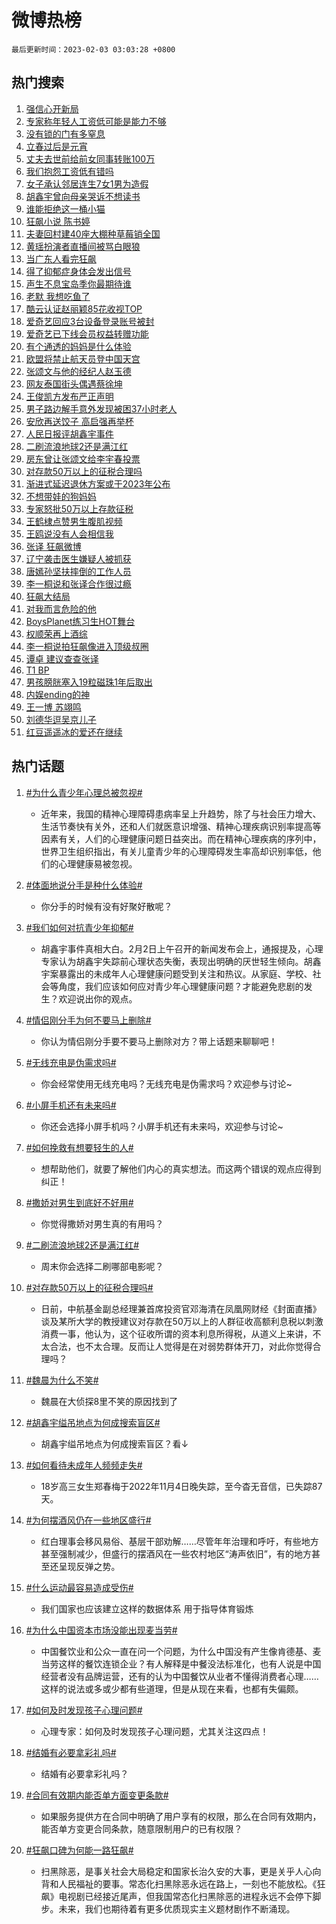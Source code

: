 # 微博热榜

`最后更新时间：2023-02-03 03:03:28 +0800`

## 热门搜索

1. [强信心开新局](https://m.weibo.cn/search?containerid=100103type%3D1%26t%3D10%26q%3D%23%E5%BC%BA%E4%BF%A1%E5%BF%83%E5%BC%80%E6%96%B0%E5%B1%80%23&stream_entry_id=51&isnewpage=1&extparam=seat%3D1%26stream_entry_id%3D51%26c_type%3D51%26pos%3D0%26filter_type%3Drealtimehot%26dgr%3D0%26cate%3D10103%26display_time%3D1675364606%26pre_seqid%3D16753646065170127697319&luicode=10000011&lfid=106003type%253D25%2526t%253D3%2526disable_hot%253D1%2526filter_type%253Drealtimehot)
1. [专家称年轻人工资低可能是能力不够](https://m.weibo.cn/search?containerid=100103type%3D1%26t%3D10%26q%3D%23%E4%B8%93%E5%AE%B6%E7%A7%B0%E5%B9%B4%E8%BD%BB%E4%BA%BA%E5%B7%A5%E8%B5%84%E4%BD%8E%E5%8F%AF%E8%83%BD%E6%98%AF%E8%83%BD%E5%8A%9B%E4%B8%8D%E5%A4%9F%23&stream_entry_id=31&isnewpage=1&extparam=seat%3D1%26filter_type%3Drealtimehot%26q%3D%2523%25E4%25B8%2593%25E5%25AE%25B6%25E7%25A7%25B0%25E5%25B9%25B4%25E8%25BD%25BB%25E4%25BA%25BA%25E5%25B7%25A5%25E8%25B5%2584%25E4%25BD%258E%25E5%258F%25AF%25E8%2583%25BD%25E6%2598%25AF%25E8%2583%25BD%25E5%258A%259B%25E4%25B8%258D%25E5%25A4%259F%2523%26dgr%3D0%26stream_entry_id%3D31%26cate%3D5001%26pos%3D0%26band_rank%3D1%26flag%3D16%26lcate%3D5001%26c_type%3D31%26realpos%3D1%26display_time%3D1675364606%26pre_seqid%3D16753646065170127697319&luicode=10000011&lfid=106003type%253D25%2526t%253D3%2526disable_hot%253D1%2526filter_type%253Drealtimehot)
1. [没有锁的门有多窒息](https://m.weibo.cn/search?containerid=100103type%3D1%26t%3D10%26q%3D%23%E6%B2%A1%E6%9C%89%E9%94%81%E7%9A%84%E9%97%A8%E6%9C%89%E5%A4%9A%E7%AA%92%E6%81%AF%23&stream_entry_id=31&isnewpage=1&extparam=seat%3D1%26filter_type%3Drealtimehot%26q%3D%2523%25E6%25B2%25A1%25E6%259C%2589%25E9%2594%2581%25E7%259A%2584%25E9%2597%25A8%25E6%259C%2589%25E5%25A4%259A%25E7%25AA%2592%25E6%2581%25AF%2523%26dgr%3D0%26stream_entry_id%3D31%26cate%3D5001%26pos%3D1%26band_rank%3D2%26flag%3D0%26lcate%3D5001%26c_type%3D31%26realpos%3D2%26display_time%3D1675364606%26pre_seqid%3D16753646065170127697319&luicode=10000011&lfid=106003type%253D25%2526t%253D3%2526disable_hot%253D1%2526filter_type%253Drealtimehot)
1. [立春过后是元宵](https://m.weibo.cn/search?containerid=100103type%3D1%26t%3D10%26q%3D%23%E7%AB%8B%E6%98%A5%E8%BF%87%E5%90%8E%E6%98%AF%E5%85%83%E5%AE%B5%23&stream_entry_id=31&isnewpage=1&extparam=seat%3D1%26filter_type%3Drealtimehot%26q%3D%2523%25E7%25AB%258B%25E6%2598%25A5%25E8%25BF%2587%25E5%2590%258E%25E6%2598%25AF%25E5%2585%2583%25E5%25AE%25B5%2523%26dgr%3D0%26stream_entry_id%3D31%26cate%3D5001%26pos%3D2%26band_rank%3D3%26flag%3D0%26lcate%3D5001%26c_type%3D31%26realpos%3D3%26display_time%3D1675364606%26pre_seqid%3D16753646065170127697319&luicode=10000011&lfid=106003type%253D25%2526t%253D3%2526disable_hot%253D1%2526filter_type%253Drealtimehot)
1. [丈夫去世前给前女同事转账100万](https://m.weibo.cn/search?containerid=100103type%3D1%26t%3D10%26q%3D%23%E4%B8%88%E5%A4%AB%E5%8E%BB%E4%B8%96%E5%89%8D%E7%BB%99%E5%89%8D%E5%A5%B3%E5%90%8C%E4%BA%8B%E8%BD%AC%E8%B4%A6100%E4%B8%87%23&stream_entry_id=31&isnewpage=1&extparam=seat%3D1%26filter_type%3Drealtimehot%26q%3D%2523%25E4%25B8%2588%25E5%25A4%25AB%25E5%258E%25BB%25E4%25B8%2596%25E5%2589%258D%25E7%25BB%2599%25E5%2589%258D%25E5%25A5%25B3%25E5%2590%258C%25E4%25BA%258B%25E8%25BD%25AC%25E8%25B4%25A6100%25E4%25B8%2587%2523%26dgr%3D0%26stream_entry_id%3D31%26cate%3D5001%26pos%3D3%26band_rank%3D4%26flag%3D0%26lcate%3D5001%26c_type%3D31%26realpos%3D4%26display_time%3D1675364606%26pre_seqid%3D16753646065170127697319&luicode=10000011&lfid=106003type%253D25%2526t%253D3%2526disable_hot%253D1%2526filter_type%253Drealtimehot)
1. [我们抱怨工资低有错吗](https://m.weibo.cn/search?containerid=100103type%3D1%26t%3D10%26q%3D%23%E6%88%91%E4%BB%AC%E6%8A%B1%E6%80%A8%E5%B7%A5%E8%B5%84%E4%BD%8E%E6%9C%89%E9%94%99%E5%90%97%23&stream_entry_id=31&isnewpage=1&extparam=seat%3D1%26filter_type%3Drealtimehot%26q%3D%2523%25E6%2588%2591%25E4%25BB%25AC%25E6%258A%25B1%25E6%2580%25A8%25E5%25B7%25A5%25E8%25B5%2584%25E4%25BD%258E%25E6%259C%2589%25E9%2594%2599%25E5%2590%2597%2523%26dgr%3D0%26stream_entry_id%3D31%26cate%3D5001%26pos%3D4%26band_rank%3D5%26flag%3D16%26lcate%3D5001%26c_type%3D31%26realpos%3D5%26display_time%3D1675364606%26pre_seqid%3D16753646065170127697319&luicode=10000011&lfid=106003type%253D25%2526t%253D3%2526disable_hot%253D1%2526filter_type%253Drealtimehot)
1. [女子承认邻居连生7女1男为造假](https://m.weibo.cn/search?containerid=100103type%3D1%26t%3D10%26q%3D%23%E5%A5%B3%E5%AD%90%E6%89%BF%E8%AE%A4%E9%82%BB%E5%B1%85%E8%BF%9E%E7%94%9F7%E5%A5%B31%E7%94%B7%E4%B8%BA%E9%80%A0%E5%81%87%23&stream_entry_id=31&isnewpage=1&extparam=seat%3D1%26filter_type%3Drealtimehot%26q%3D%2523%25E5%25A5%25B3%25E5%25AD%2590%25E6%2589%25BF%25E8%25AE%25A4%25E9%2582%25BB%25E5%25B1%2585%25E8%25BF%259E%25E7%2594%259F7%25E5%25A5%25B31%25E7%2594%25B7%25E4%25B8%25BA%25E9%2580%25A0%25E5%2581%2587%2523%26dgr%3D0%26stream_entry_id%3D31%26cate%3D5001%26pos%3D5%26band_rank%3D6%26flag%3D0%26lcate%3D5001%26c_type%3D31%26realpos%3D6%26display_time%3D1675364606%26pre_seqid%3D16753646065170127697319&luicode=10000011&lfid=106003type%253D25%2526t%253D3%2526disable_hot%253D1%2526filter_type%253Drealtimehot)
1. [胡鑫宇曾向母亲哭诉不想读书](https://m.weibo.cn/search?containerid=100103type%3D1%26t%3D10%26q%3D%23%E8%83%A1%E9%91%AB%E5%AE%87%E6%9B%BE%E5%90%91%E6%AF%8D%E4%BA%B2%E5%93%AD%E8%AF%89%E4%B8%8D%E6%83%B3%E8%AF%BB%E4%B9%A6%23&stream_entry_id=31&isnewpage=1&extparam=seat%3D1%26filter_type%3Drealtimehot%26q%3D%2523%25E8%2583%25A1%25E9%2591%25AB%25E5%25AE%2587%25E6%259B%25BE%25E5%2590%2591%25E6%25AF%258D%25E4%25BA%25B2%25E5%2593%25AD%25E8%25AF%2589%25E4%25B8%258D%25E6%2583%25B3%25E8%25AF%25BB%25E4%25B9%25A6%2523%26dgr%3D0%26stream_entry_id%3D31%26cate%3D5001%26pos%3D6%26band_rank%3D7%26flag%3D16%26lcate%3D5001%26c_type%3D31%26realpos%3D7%26display_time%3D1675364606%26pre_seqid%3D16753646065170127697319&luicode=10000011&lfid=106003type%253D25%2526t%253D3%2526disable_hot%253D1%2526filter_type%253Drealtimehot)
1. [谁能拒绝这一桶小猫](https://m.weibo.cn/search?containerid=100103type%3D1%26t%3D10%26q%3D%23%E8%B0%81%E8%83%BD%E6%8B%92%E7%BB%9D%E8%BF%99%E4%B8%80%E6%A1%B6%E5%B0%8F%E7%8C%AB%23&stream_entry_id=31&isnewpage=1&extparam=seat%3D1%26filter_type%3Drealtimehot%26q%3D%2523%25E8%25B0%2581%25E8%2583%25BD%25E6%258B%2592%25E7%25BB%259D%25E8%25BF%2599%25E4%25B8%2580%25E6%25A1%25B6%25E5%25B0%258F%25E7%258C%25AB%2523%26dgr%3D0%26stream_entry_id%3D31%26cate%3D5001%26pos%3D7%26band_rank%3D8%26flag%3D0%26lcate%3D5001%26c_type%3D31%26realpos%3D8%26display_time%3D1675364606%26pre_seqid%3D16753646065170127697319&luicode=10000011&lfid=106003type%253D25%2526t%253D3%2526disable_hot%253D1%2526filter_type%253Drealtimehot)
1. [狂飙小说 陈书婷](https://m.weibo.cn/search?containerid=100103type%3D1%26t%3D10%26q%3D%E7%8B%82%E9%A3%99%E5%B0%8F%E8%AF%B4+%E9%99%88%E4%B9%A6%E5%A9%B7&stream_entry_id=31&isnewpage=1&extparam=seat%3D1%26filter_type%3Drealtimehot%26q%3D%25E7%258B%2582%25E9%25A3%2599%25E5%25B0%258F%25E8%25AF%25B4%2520%25E9%2599%2588%25E4%25B9%25A6%25E5%25A9%25B7%26dgr%3D0%26stream_entry_id%3D31%26cate%3D5001%26pos%3D8%26band_rank%3D9%26flag%3D0%26lcate%3D5001%26c_type%3D31%26realpos%3D9%26display_time%3D1675364606%26pre_seqid%3D16753646065170127697319&luicode=10000011&lfid=106003type%253D25%2526t%253D3%2526disable_hot%253D1%2526filter_type%253Drealtimehot)
1. [夫妻回村建40座大棚种草莓销全国](https://m.weibo.cn/search?containerid=100103type%3D1%26t%3D10%26q%3D%23%E5%A4%AB%E5%A6%BB%E5%9B%9E%E6%9D%91%E5%BB%BA40%E5%BA%A7%E5%A4%A7%E6%A3%9A%E7%A7%8D%E8%8D%89%E8%8E%93%E9%94%80%E5%85%A8%E5%9B%BD%23&stream_entry_id=31&isnewpage=1&extparam=seat%3D1%26filter_type%3Drealtimehot%26q%3D%2523%25E5%25A4%25AB%25E5%25A6%25BB%25E5%259B%259E%25E6%259D%2591%25E5%25BB%25BA40%25E5%25BA%25A7%25E5%25A4%25A7%25E6%25A3%259A%25E7%25A7%258D%25E8%258D%2589%25E8%258E%2593%25E9%2594%2580%25E5%2585%25A8%25E5%259B%25BD%2523%26dgr%3D0%26stream_entry_id%3D31%26cate%3D5001%26pos%3D9%26band_rank%3D10%26flag%3D1%26lcate%3D5001%26c_type%3D31%26realpos%3D10%26display_time%3D1675364606%26pre_seqid%3D16753646065170127697319&luicode=10000011&lfid=106003type%253D25%2526t%253D3%2526disable_hot%253D1%2526filter_type%253Drealtimehot)
1. [黄瑶扮演者直播间被骂白眼狼](https://m.weibo.cn/search?containerid=100103type%3D1%26t%3D10%26q%3D%23%E9%BB%84%E7%91%B6%E6%89%AE%E6%BC%94%E8%80%85%E7%9B%B4%E6%92%AD%E9%97%B4%E8%A2%AB%E9%AA%82%E7%99%BD%E7%9C%BC%E7%8B%BC%23&stream_entry_id=31&isnewpage=1&extparam=seat%3D1%26filter_type%3Drealtimehot%26q%3D%2523%25E9%25BB%2584%25E7%2591%25B6%25E6%2589%25AE%25E6%25BC%2594%25E8%2580%2585%25E7%259B%25B4%25E6%2592%25AD%25E9%2597%25B4%25E8%25A2%25AB%25E9%25AA%2582%25E7%2599%25BD%25E7%259C%25BC%25E7%258B%25BC%2523%26dgr%3D0%26stream_entry_id%3D31%26cate%3D5001%26pos%3D10%26band_rank%3D11%26flag%3D2%26lcate%3D5001%26c_type%3D31%26realpos%3D11%26display_time%3D1675364606%26pre_seqid%3D16753646065170127697319&luicode=10000011&lfid=106003type%253D25%2526t%253D3%2526disable_hot%253D1%2526filter_type%253Drealtimehot)
1. [当广东人看完狂飙](https://m.weibo.cn/search?containerid=100103type%3D1%26t%3D10%26q%3D%23%E5%BD%93%E5%B9%BF%E4%B8%9C%E4%BA%BA%E7%9C%8B%E5%AE%8C%E7%8B%82%E9%A3%99%23&stream_entry_id=31&isnewpage=1&extparam=seat%3D1%26filter_type%3Drealtimehot%26q%3D%2523%25E5%25BD%2593%25E5%25B9%25BF%25E4%25B8%259C%25E4%25BA%25BA%25E7%259C%258B%25E5%25AE%258C%25E7%258B%2582%25E9%25A3%2599%2523%26dgr%3D0%26stream_entry_id%3D31%26cate%3D5001%26pos%3D11%26band_rank%3D12%26flag%3D0%26lcate%3D5001%26c_type%3D31%26realpos%3D12%26display_time%3D1675364606%26pre_seqid%3D16753646065170127697319&luicode=10000011&lfid=106003type%253D25%2526t%253D3%2526disable_hot%253D1%2526filter_type%253Drealtimehot)
1. [得了抑郁症身体会发出信号](https://m.weibo.cn/search?containerid=100103type%3D1%26t%3D10%26q%3D%23%E5%BE%97%E4%BA%86%E6%8A%91%E9%83%81%E7%97%87%E8%BA%AB%E4%BD%93%E4%BC%9A%E5%8F%91%E5%87%BA%E4%BF%A1%E5%8F%B7%23&stream_entry_id=31&isnewpage=1&extparam=seat%3D1%26filter_type%3Drealtimehot%26q%3D%2523%25E5%25BE%2597%25E4%25BA%2586%25E6%258A%2591%25E9%2583%2581%25E7%2597%2587%25E8%25BA%25AB%25E4%25BD%2593%25E4%25BC%259A%25E5%258F%2591%25E5%2587%25BA%25E4%25BF%25A1%25E5%258F%25B7%2523%26dgr%3D0%26stream_entry_id%3D31%26cate%3D5001%26pos%3D12%26band_rank%3D13%26flag%3D0%26lcate%3D5001%26c_type%3D31%26realpos%3D13%26display_time%3D1675364606%26pre_seqid%3D16753646065170127697319&luicode=10000011&lfid=106003type%253D25%2526t%253D3%2526disable_hot%253D1%2526filter_type%253Drealtimehot)
1. [声生不息宝岛季你最期待谁](https://m.weibo.cn/search?containerid=100103type%3D1%26t%3D10%26q%3D%23%E5%A3%B0%E7%94%9F%E4%B8%8D%E6%81%AF%E5%AE%9D%E5%B2%9B%E5%AD%A3%E4%BD%A0%E6%9C%80%E6%9C%9F%E5%BE%85%E8%B0%81%23&stream_entry_id=31&isnewpage=1&extparam=seat%3D1%26filter_type%3Drealtimehot%26q%3D%2523%25E5%25A3%25B0%25E7%2594%259F%25E4%25B8%258D%25E6%2581%25AF%25E5%25AE%259D%25E5%25B2%259B%25E5%25AD%25A3%25E4%25BD%25A0%25E6%259C%2580%25E6%259C%259F%25E5%25BE%2585%25E8%25B0%2581%2523%26dgr%3D0%26stream_entry_id%3D31%26cate%3D5001%26pos%3D13%26band_rank%3D14%26flag%3D0%26lcate%3D5001%26c_type%3D31%26realpos%3D14%26display_time%3D1675364606%26pre_seqid%3D16753646065170127697319&luicode=10000011&lfid=106003type%253D25%2526t%253D3%2526disable_hot%253D1%2526filter_type%253Drealtimehot)
1. [老默 我想吃鱼了](https://m.weibo.cn/search?containerid=100103type%3D1%26t%3D10%26q%3D%E8%80%81%E9%BB%98+%E6%88%91%E6%83%B3%E5%90%83%E9%B1%BC%E4%BA%86&stream_entry_id=31&isnewpage=1&extparam=seat%3D1%26filter_type%3Drealtimehot%26q%3D%25E8%2580%2581%25E9%25BB%2598%2520%25E6%2588%2591%25E6%2583%25B3%25E5%2590%2583%25E9%25B1%25BC%25E4%25BA%2586%26dgr%3D0%26stream_entry_id%3D31%26cate%3D5001%26pos%3D14%26band_rank%3D15%26flag%3D0%26lcate%3D5001%26c_type%3D31%26realpos%3D15%26display_time%3D1675364606%26pre_seqid%3D16753646065170127697319&luicode=10000011&lfid=106003type%253D25%2526t%253D3%2526disable_hot%253D1%2526filter_type%253Drealtimehot)
1. [酷云认证赵丽颖85花收视TOP](https://m.weibo.cn/search?containerid=100103type%3D1%26t%3D10%26q%3D%23%E9%85%B7%E4%BA%91%E8%AE%A4%E8%AF%81%E8%B5%B5%E4%B8%BD%E9%A2%9685%E8%8A%B1%E6%94%B6%E8%A7%86TOP%23&stream_entry_id=31&isnewpage=1&extparam=seat%3D1%26filter_type%3Drealtimehot%26q%3D%2523%25E9%2585%25B7%25E4%25BA%2591%25E8%25AE%25A4%25E8%25AF%2581%25E8%25B5%25B5%25E4%25B8%25BD%25E9%25A2%259685%25E8%258A%25B1%25E6%2594%25B6%25E8%25A7%2586TOP%2523%26dgr%3D0%26stream_entry_id%3D31%26cate%3D5001%26pos%3D15%26band_rank%3D16%26flag%3D0%26lcate%3D5001%26c_type%3D31%26realpos%3D16%26display_time%3D1675364606%26pre_seqid%3D16753646065170127697319&luicode=10000011&lfid=106003type%253D25%2526t%253D3%2526disable_hot%253D1%2526filter_type%253Drealtimehot)
1. [爱奇艺回应3台设备登录账号被封](https://m.weibo.cn/search?containerid=100103type%3D1%26t%3D10%26q%3D%23%E7%88%B1%E5%A5%87%E8%89%BA%E5%9B%9E%E5%BA%943%E5%8F%B0%E8%AE%BE%E5%A4%87%E7%99%BB%E5%BD%95%E8%B4%A6%E5%8F%B7%E8%A2%AB%E5%B0%81%23&stream_entry_id=31&isnewpage=1&extparam=seat%3D1%26filter_type%3Drealtimehot%26q%3D%2523%25E7%2588%25B1%25E5%25A5%2587%25E8%2589%25BA%25E5%259B%259E%25E5%25BA%25943%25E5%258F%25B0%25E8%25AE%25BE%25E5%25A4%2587%25E7%2599%25BB%25E5%25BD%2595%25E8%25B4%25A6%25E5%258F%25B7%25E8%25A2%25AB%25E5%25B0%2581%2523%26dgr%3D0%26stream_entry_id%3D31%26cate%3D5001%26pos%3D16%26band_rank%3D17%26flag%3D0%26lcate%3D5001%26c_type%3D31%26realpos%3D17%26display_time%3D1675364606%26pre_seqid%3D16753646065170127697319&luicode=10000011&lfid=106003type%253D25%2526t%253D3%2526disable_hot%253D1%2526filter_type%253Drealtimehot)
1. [爱奇艺已下线会员权益转赠功能](https://m.weibo.cn/search?containerid=100103type%3D1%26t%3D10%26q%3D%23%E7%88%B1%E5%A5%87%E8%89%BA%E5%B7%B2%E4%B8%8B%E7%BA%BF%E4%BC%9A%E5%91%98%E6%9D%83%E7%9B%8A%E8%BD%AC%E8%B5%A0%E5%8A%9F%E8%83%BD%23&stream_entry_id=31&isnewpage=1&extparam=seat%3D1%26filter_type%3Drealtimehot%26q%3D%2523%25E7%2588%25B1%25E5%25A5%2587%25E8%2589%25BA%25E5%25B7%25B2%25E4%25B8%258B%25E7%25BA%25BF%25E4%25BC%259A%25E5%2591%2598%25E6%259D%2583%25E7%259B%258A%25E8%25BD%25AC%25E8%25B5%25A0%25E5%258A%259F%25E8%2583%25BD%2523%26dgr%3D0%26stream_entry_id%3D31%26cate%3D5001%26pos%3D17%26band_rank%3D18%26flag%3D0%26lcate%3D5001%26c_type%3D31%26realpos%3D18%26display_time%3D1675364606%26pre_seqid%3D16753646065170127697319&luicode=10000011&lfid=106003type%253D25%2526t%253D3%2526disable_hot%253D1%2526filter_type%253Drealtimehot)
1. [有个通透的妈妈是什么体验](https://m.weibo.cn/search?containerid=100103type%3D1%26t%3D10%26q%3D%23%E6%9C%89%E4%B8%AA%E9%80%9A%E9%80%8F%E7%9A%84%E5%A6%88%E5%A6%88%E6%98%AF%E4%BB%80%E4%B9%88%E4%BD%93%E9%AA%8C%23&stream_entry_id=31&isnewpage=1&extparam=seat%3D1%26filter_type%3Drealtimehot%26q%3D%2523%25E6%259C%2589%25E4%25B8%25AA%25E9%2580%259A%25E9%2580%258F%25E7%259A%2584%25E5%25A6%2588%25E5%25A6%2588%25E6%2598%25AF%25E4%25BB%2580%25E4%25B9%2588%25E4%25BD%2593%25E9%25AA%258C%2523%26dgr%3D0%26stream_entry_id%3D31%26cate%3D5001%26pos%3D18%26band_rank%3D19%26flag%3D0%26lcate%3D5001%26c_type%3D31%26realpos%3D19%26display_time%3D1675364606%26pre_seqid%3D16753646065170127697319&luicode=10000011&lfid=106003type%253D25%2526t%253D3%2526disable_hot%253D1%2526filter_type%253Drealtimehot)
1. [欧盟将禁止航天员登中国天宫](https://m.weibo.cn/search?containerid=100103type%3D1%26t%3D10%26q%3D%23%E6%AC%A7%E7%9B%9F%E5%B0%86%E7%A6%81%E6%AD%A2%E8%88%AA%E5%A4%A9%E5%91%98%E7%99%BB%E4%B8%AD%E5%9B%BD%E5%A4%A9%E5%AE%AB%23&stream_entry_id=31&isnewpage=1&extparam=seat%3D1%26filter_type%3Drealtimehot%26q%3D%2523%25E6%25AC%25A7%25E7%259B%259F%25E5%25B0%2586%25E7%25A6%2581%25E6%25AD%25A2%25E8%2588%25AA%25E5%25A4%25A9%25E5%2591%2598%25E7%2599%25BB%25E4%25B8%25AD%25E5%259B%25BD%25E5%25A4%25A9%25E5%25AE%25AB%2523%26dgr%3D0%26stream_entry_id%3D31%26cate%3D5001%26pos%3D19%26band_rank%3D20%26flag%3D0%26lcate%3D5001%26c_type%3D31%26realpos%3D20%26display_time%3D1675364606%26pre_seqid%3D16753646065170127697319&luicode=10000011&lfid=106003type%253D25%2526t%253D3%2526disable_hot%253D1%2526filter_type%253Drealtimehot)
1. [张颂文与他的经纪人赵玉德](https://m.weibo.cn/search?containerid=100103type%3D1%26t%3D10%26q%3D%23%E5%BC%A0%E9%A2%82%E6%96%87%E4%B8%8E%E4%BB%96%E7%9A%84%E7%BB%8F%E7%BA%AA%E4%BA%BA%E8%B5%B5%E7%8E%89%E5%BE%B7%23&stream_entry_id=31&isnewpage=1&extparam=seat%3D1%26filter_type%3Drealtimehot%26q%3D%2523%25E5%25BC%25A0%25E9%25A2%2582%25E6%2596%2587%25E4%25B8%258E%25E4%25BB%2596%25E7%259A%2584%25E7%25BB%258F%25E7%25BA%25AA%25E4%25BA%25BA%25E8%25B5%25B5%25E7%258E%2589%25E5%25BE%25B7%2523%26dgr%3D0%26stream_entry_id%3D31%26cate%3D5001%26pos%3D20%26band_rank%3D21%26flag%3D0%26lcate%3D5001%26c_type%3D31%26realpos%3D21%26display_time%3D1675364606%26pre_seqid%3D16753646065170127697319&luicode=10000011&lfid=106003type%253D25%2526t%253D3%2526disable_hot%253D1%2526filter_type%253Drealtimehot)
1. [网友泰国街头偶遇蔡徐坤](https://m.weibo.cn/search?containerid=100103type%3D1%26t%3D10%26q%3D%23%E7%BD%91%E5%8F%8B%E6%B3%B0%E5%9B%BD%E8%A1%97%E5%A4%B4%E5%81%B6%E9%81%87%E8%94%A1%E5%BE%90%E5%9D%A4%23&stream_entry_id=31&isnewpage=1&extparam=seat%3D1%26filter_type%3Drealtimehot%26q%3D%2523%25E7%25BD%2591%25E5%258F%258B%25E6%25B3%25B0%25E5%259B%25BD%25E8%25A1%2597%25E5%25A4%25B4%25E5%2581%25B6%25E9%2581%2587%25E8%2594%25A1%25E5%25BE%2590%25E5%259D%25A4%2523%26dgr%3D0%26stream_entry_id%3D31%26cate%3D5001%26pos%3D21%26band_rank%3D22%26flag%3D0%26lcate%3D5001%26c_type%3D31%26realpos%3D22%26display_time%3D1675364606%26pre_seqid%3D16753646065170127697319&luicode=10000011&lfid=106003type%253D25%2526t%253D3%2526disable_hot%253D1%2526filter_type%253Drealtimehot)
1. [王俊凯方发布严正声明](https://m.weibo.cn/search?containerid=100103type%3D1%26t%3D10%26q%3D%23%E7%8E%8B%E4%BF%8A%E5%87%AF%E6%96%B9%E5%8F%91%E5%B8%83%E4%B8%A5%E6%AD%A3%E5%A3%B0%E6%98%8E%23&stream_entry_id=31&isnewpage=1&extparam=seat%3D1%26filter_type%3Drealtimehot%26q%3D%2523%25E7%258E%258B%25E4%25BF%258A%25E5%2587%25AF%25E6%2596%25B9%25E5%258F%2591%25E5%25B8%2583%25E4%25B8%25A5%25E6%25AD%25A3%25E5%25A3%25B0%25E6%2598%258E%2523%26dgr%3D0%26stream_entry_id%3D31%26cate%3D5001%26pos%3D22%26band_rank%3D23%26flag%3D0%26lcate%3D5001%26c_type%3D31%26realpos%3D23%26display_time%3D1675364606%26pre_seqid%3D16753646065170127697319&luicode=10000011&lfid=106003type%253D25%2526t%253D3%2526disable_hot%253D1%2526filter_type%253Drealtimehot)
1. [男子路边解手意外发现被困37小时老人](https://m.weibo.cn/search?containerid=100103type%3D1%26t%3D10%26q%3D%23%E7%94%B7%E5%AD%90%E8%B7%AF%E8%BE%B9%E8%A7%A3%E6%89%8B%E6%84%8F%E5%A4%96%E5%8F%91%E7%8E%B0%E8%A2%AB%E5%9B%B037%E5%B0%8F%E6%97%B6%E8%80%81%E4%BA%BA%23&stream_entry_id=31&isnewpage=1&extparam=seat%3D1%26filter_type%3Drealtimehot%26q%3D%2523%25E7%2594%25B7%25E5%25AD%2590%25E8%25B7%25AF%25E8%25BE%25B9%25E8%25A7%25A3%25E6%2589%258B%25E6%2584%258F%25E5%25A4%2596%25E5%258F%2591%25E7%258E%25B0%25E8%25A2%25AB%25E5%259B%25B037%25E5%25B0%258F%25E6%2597%25B6%25E8%2580%2581%25E4%25BA%25BA%2523%26dgr%3D0%26stream_entry_id%3D31%26cate%3D5001%26pos%3D23%26band_rank%3D24%26flag%3D1%26lcate%3D5001%26c_type%3D31%26realpos%3D24%26display_time%3D1675364606%26pre_seqid%3D16753646065170127697319&luicode=10000011&lfid=106003type%253D25%2526t%253D3%2526disable_hot%253D1%2526filter_type%253Drealtimehot)
1. [安欣再送饺子 高启强再举杯](https://m.weibo.cn/search?containerid=100103type%3D1%26t%3D10%26q%3D%23%E5%AE%89%E6%AC%A3%E5%86%8D%E9%80%81%E9%A5%BA%E5%AD%90+%E9%AB%98%E5%90%AF%E5%BC%BA%E5%86%8D%E4%B8%BE%E6%9D%AF%23&stream_entry_id=31&isnewpage=1&extparam=seat%3D1%26filter_type%3Drealtimehot%26q%3D%2523%25E5%25AE%2589%25E6%25AC%25A3%25E5%2586%258D%25E9%2580%2581%25E9%25A5%25BA%25E5%25AD%2590%2520%25E9%25AB%2598%25E5%2590%25AF%25E5%25BC%25BA%25E5%2586%258D%25E4%25B8%25BE%25E6%259D%25AF%2523%26dgr%3D0%26stream_entry_id%3D31%26cate%3D5001%26pos%3D24%26band_rank%3D25%26flag%3D0%26lcate%3D5001%26c_type%3D31%26realpos%3D25%26display_time%3D1675364606%26pre_seqid%3D16753646065170127697319&luicode=10000011&lfid=106003type%253D25%2526t%253D3%2526disable_hot%253D1%2526filter_type%253Drealtimehot)
1. [人民日报评胡鑫宇事件](https://m.weibo.cn/search?containerid=100103type%3D1%26t%3D10%26q%3D%23%E4%BA%BA%E6%B0%91%E6%97%A5%E6%8A%A5%E8%AF%84%E8%83%A1%E9%91%AB%E5%AE%87%E4%BA%8B%E4%BB%B6%23&stream_entry_id=31&isnewpage=1&extparam=seat%3D1%26filter_type%3Drealtimehot%26q%3D%2523%25E4%25BA%25BA%25E6%25B0%2591%25E6%2597%25A5%25E6%258A%25A5%25E8%25AF%2584%25E8%2583%25A1%25E9%2591%25AB%25E5%25AE%2587%25E4%25BA%258B%25E4%25BB%25B6%2523%26dgr%3D0%26stream_entry_id%3D31%26cate%3D5001%26pos%3D25%26band_rank%3D26%26flag%3D0%26lcate%3D5001%26c_type%3D31%26realpos%3D26%26display_time%3D1675364606%26pre_seqid%3D16753646065170127697319&luicode=10000011&lfid=106003type%253D25%2526t%253D3%2526disable_hot%253D1%2526filter_type%253Drealtimehot)
1. [二刷流浪地球2还是满江红](https://m.weibo.cn/search?containerid=100103type%3D1%26t%3D10%26q%3D%23%E4%BA%8C%E5%88%B7%E6%B5%81%E6%B5%AA%E5%9C%B0%E7%90%832%E8%BF%98%E6%98%AF%E6%BB%A1%E6%B1%9F%E7%BA%A2%23&stream_entry_id=31&isnewpage=1&extparam=seat%3D1%26filter_type%3Drealtimehot%26q%3D%2523%25E4%25BA%258C%25E5%2588%25B7%25E6%25B5%2581%25E6%25B5%25AA%25E5%259C%25B0%25E7%2590%25832%25E8%25BF%2598%25E6%2598%25AF%25E6%25BB%25A1%25E6%25B1%259F%25E7%25BA%25A2%2523%26dgr%3D0%26stream_entry_id%3D31%26cate%3D5001%26pos%3D26%26band_rank%3D27%26flag%3D0%26lcate%3D5001%26c_type%3D31%26realpos%3D27%26display_time%3D1675364606%26pre_seqid%3D16753646065170127697319&luicode=10000011&lfid=106003type%253D25%2526t%253D3%2526disable_hot%253D1%2526filter_type%253Drealtimehot)
1. [房东曾让张颂文给李宇春投票](https://m.weibo.cn/search?containerid=100103type%3D1%26t%3D10%26q%3D%23%E6%88%BF%E4%B8%9C%E6%9B%BE%E8%AE%A9%E5%BC%A0%E9%A2%82%E6%96%87%E7%BB%99%E6%9D%8E%E5%AE%87%E6%98%A5%E6%8A%95%E7%A5%A8%23&stream_entry_id=31&isnewpage=1&extparam=seat%3D1%26filter_type%3Drealtimehot%26q%3D%2523%25E6%2588%25BF%25E4%25B8%259C%25E6%259B%25BE%25E8%25AE%25A9%25E5%25BC%25A0%25E9%25A2%2582%25E6%2596%2587%25E7%25BB%2599%25E6%259D%258E%25E5%25AE%2587%25E6%2598%25A5%25E6%258A%2595%25E7%25A5%25A8%2523%26dgr%3D0%26stream_entry_id%3D31%26cate%3D5001%26pos%3D27%26band_rank%3D28%26flag%3D0%26lcate%3D5001%26c_type%3D31%26realpos%3D28%26display_time%3D1675364606%26pre_seqid%3D16753646065170127697319&luicode=10000011&lfid=106003type%253D25%2526t%253D3%2526disable_hot%253D1%2526filter_type%253Drealtimehot)
1. [对存款50万以上的征税合理吗](https://m.weibo.cn/search?containerid=100103type%3D1%26t%3D10%26q%3D%23%E5%AF%B9%E5%AD%98%E6%AC%BE50%E4%B8%87%E4%BB%A5%E4%B8%8A%E7%9A%84%E5%BE%81%E7%A8%8E%E5%90%88%E7%90%86%E5%90%97%23&stream_entry_id=31&isnewpage=1&extparam=seat%3D1%26filter_type%3Drealtimehot%26q%3D%2523%25E5%25AF%25B9%25E5%25AD%2598%25E6%25AC%25BE50%25E4%25B8%2587%25E4%25BB%25A5%25E4%25B8%258A%25E7%259A%2584%25E5%25BE%2581%25E7%25A8%258E%25E5%2590%2588%25E7%2590%2586%25E5%2590%2597%2523%26dgr%3D0%26stream_entry_id%3D31%26cate%3D5001%26pos%3D28%26band_rank%3D29%26flag%3D0%26lcate%3D5001%26c_type%3D31%26realpos%3D29%26display_time%3D1675364606%26pre_seqid%3D16753646065170127697319&luicode=10000011&lfid=106003type%253D25%2526t%253D3%2526disable_hot%253D1%2526filter_type%253Drealtimehot)
1. [渐进式延迟退休方案或于2023年公布](https://m.weibo.cn/search?containerid=100103type%3D1%26t%3D10%26q%3D%23%E6%B8%90%E8%BF%9B%E5%BC%8F%E5%BB%B6%E8%BF%9F%E9%80%80%E4%BC%91%E6%96%B9%E6%A1%88%E6%88%96%E4%BA%8E2023%E5%B9%B4%E5%85%AC%E5%B8%83%23&stream_entry_id=31&isnewpage=1&extparam=seat%3D1%26filter_type%3Drealtimehot%26q%3D%2523%25E6%25B8%2590%25E8%25BF%259B%25E5%25BC%258F%25E5%25BB%25B6%25E8%25BF%259F%25E9%2580%2580%25E4%25BC%2591%25E6%2596%25B9%25E6%25A1%2588%25E6%2588%2596%25E4%25BA%258E2023%25E5%25B9%25B4%25E5%2585%25AC%25E5%25B8%2583%2523%26dgr%3D0%26stream_entry_id%3D31%26cate%3D5001%26pos%3D29%26band_rank%3D30%26flag%3D0%26lcate%3D5001%26c_type%3D31%26realpos%3D30%26display_time%3D1675364606%26pre_seqid%3D16753646065170127697319&luicode=10000011&lfid=106003type%253D25%2526t%253D3%2526disable_hot%253D1%2526filter_type%253Drealtimehot)
1. [不想带娃的狗妈妈](https://m.weibo.cn/search?containerid=100103type%3D1%26t%3D10%26q%3D%23%E4%B8%8D%E6%83%B3%E5%B8%A6%E5%A8%83%E7%9A%84%E7%8B%97%E5%A6%88%E5%A6%88%23&stream_entry_id=31&isnewpage=1&extparam=seat%3D1%26filter_type%3Drealtimehot%26q%3D%2523%25E4%25B8%258D%25E6%2583%25B3%25E5%25B8%25A6%25E5%25A8%2583%25E7%259A%2584%25E7%258B%2597%25E5%25A6%2588%25E5%25A6%2588%2523%26dgr%3D0%26stream_entry_id%3D31%26cate%3D5001%26pos%3D30%26band_rank%3D31%26flag%3D1%26lcate%3D5001%26c_type%3D31%26realpos%3D31%26display_time%3D1675364606%26pre_seqid%3D16753646065170127697319&luicode=10000011&lfid=106003type%253D25%2526t%253D3%2526disable_hot%253D1%2526filter_type%253Drealtimehot)
1. [专家怒批50万以上存款征税](https://m.weibo.cn/search?containerid=100103type%3D1%26t%3D10%26q%3D%23%E4%B8%93%E5%AE%B6%E6%80%92%E6%89%B950%E4%B8%87%E4%BB%A5%E4%B8%8A%E5%AD%98%E6%AC%BE%E5%BE%81%E7%A8%8E%23&stream_entry_id=31&isnewpage=1&extparam=seat%3D1%26filter_type%3Drealtimehot%26q%3D%2523%25E4%25B8%2593%25E5%25AE%25B6%25E6%2580%2592%25E6%2589%25B950%25E4%25B8%2587%25E4%25BB%25A5%25E4%25B8%258A%25E5%25AD%2598%25E6%25AC%25BE%25E5%25BE%2581%25E7%25A8%258E%2523%26dgr%3D0%26stream_entry_id%3D31%26cate%3D5001%26pos%3D31%26band_rank%3D32%26flag%3D0%26lcate%3D5001%26c_type%3D31%26realpos%3D32%26display_time%3D1675364606%26pre_seqid%3D16753646065170127697319&luicode=10000011&lfid=106003type%253D25%2526t%253D3%2526disable_hot%253D1%2526filter_type%253Drealtimehot)
1. [王鹤棣点赞男生腹肌视频](https://m.weibo.cn/search?containerid=100103type%3D1%26t%3D10%26q%3D%23%E7%8E%8B%E9%B9%A4%E6%A3%A3%E7%82%B9%E8%B5%9E%E7%94%B7%E7%94%9F%E8%85%B9%E8%82%8C%E8%A7%86%E9%A2%91%23&stream_entry_id=31&isnewpage=1&extparam=seat%3D1%26filter_type%3Drealtimehot%26q%3D%2523%25E7%258E%258B%25E9%25B9%25A4%25E6%25A3%25A3%25E7%2582%25B9%25E8%25B5%259E%25E7%2594%25B7%25E7%2594%259F%25E8%2585%25B9%25E8%2582%258C%25E8%25A7%2586%25E9%25A2%2591%2523%26dgr%3D0%26stream_entry_id%3D31%26cate%3D5001%26pos%3D32%26band_rank%3D33%26flag%3D0%26lcate%3D5001%26c_type%3D31%26realpos%3D33%26display_time%3D1675364606%26pre_seqid%3D16753646065170127697319&luicode=10000011&lfid=106003type%253D25%2526t%253D3%2526disable_hot%253D1%2526filter_type%253Drealtimehot)
1. [王鸥说没有人会相信我](https://m.weibo.cn/search?containerid=100103type%3D1%26t%3D10%26q%3D%23%E7%8E%8B%E9%B8%A5%E8%AF%B4%E6%B2%A1%E6%9C%89%E4%BA%BA%E4%BC%9A%E7%9B%B8%E4%BF%A1%E6%88%91%23&stream_entry_id=31&isnewpage=1&extparam=seat%3D1%26filter_type%3Drealtimehot%26q%3D%2523%25E7%258E%258B%25E9%25B8%25A5%25E8%25AF%25B4%25E6%25B2%25A1%25E6%259C%2589%25E4%25BA%25BA%25E4%25BC%259A%25E7%259B%25B8%25E4%25BF%25A1%25E6%2588%2591%2523%26dgr%3D0%26stream_entry_id%3D31%26cate%3D5001%26pos%3D33%26band_rank%3D34%26flag%3D0%26lcate%3D5001%26c_type%3D31%26realpos%3D34%26display_time%3D1675364606%26pre_seqid%3D16753646065170127697319&luicode=10000011&lfid=106003type%253D25%2526t%253D3%2526disable_hot%253D1%2526filter_type%253Drealtimehot)
1. [张译 狂飙微博](https://m.weibo.cn/search?containerid=100103type%3D1%26t%3D10%26q%3D%E5%BC%A0%E8%AF%91+%E7%8B%82%E9%A3%99%E5%BE%AE%E5%8D%9A&stream_entry_id=31&isnewpage=1&extparam=seat%3D1%26filter_type%3Drealtimehot%26q%3D%25E5%25BC%25A0%25E8%25AF%2591%2520%25E7%258B%2582%25E9%25A3%2599%25E5%25BE%25AE%25E5%258D%259A%26dgr%3D0%26stream_entry_id%3D31%26cate%3D5001%26pos%3D34%26band_rank%3D35%26flag%3D0%26lcate%3D5001%26c_type%3D31%26realpos%3D35%26display_time%3D1675364606%26pre_seqid%3D16753646065170127697319&luicode=10000011&lfid=106003type%253D25%2526t%253D3%2526disable_hot%253D1%2526filter_type%253Drealtimehot)
1. [辽宁袭击医生嫌疑人被抓获](https://m.weibo.cn/search?containerid=100103type%3D1%26t%3D10%26q%3D%23%E8%BE%BD%E5%AE%81%E8%A2%AD%E5%87%BB%E5%8C%BB%E7%94%9F%E5%AB%8C%E7%96%91%E4%BA%BA%E8%A2%AB%E6%8A%93%E8%8E%B7%23&stream_entry_id=31&isnewpage=1&extparam=seat%3D1%26filter_type%3Drealtimehot%26q%3D%2523%25E8%25BE%25BD%25E5%25AE%2581%25E8%25A2%25AD%25E5%2587%25BB%25E5%258C%25BB%25E7%2594%259F%25E5%25AB%258C%25E7%2596%2591%25E4%25BA%25BA%25E8%25A2%25AB%25E6%258A%2593%25E8%258E%25B7%2523%26dgr%3D0%26stream_entry_id%3D31%26cate%3D5001%26pos%3D35%26band_rank%3D36%26flag%3D0%26lcate%3D5001%26c_type%3D31%26realpos%3D36%26display_time%3D1675364606%26pre_seqid%3D16753646065170127697319&luicode=10000011&lfid=106003type%253D25%2526t%253D3%2526disable_hot%253D1%2526filter_type%253Drealtimehot)
1. [唐嫣孙坚扶摔倒的工作人员](https://m.weibo.cn/search?containerid=100103type%3D1%26t%3D10%26q%3D%23%E5%94%90%E5%AB%A3%E5%AD%99%E5%9D%9A%E6%89%B6%E6%91%94%E5%80%92%E7%9A%84%E5%B7%A5%E4%BD%9C%E4%BA%BA%E5%91%98%23&stream_entry_id=31&isnewpage=1&extparam=seat%3D1%26filter_type%3Drealtimehot%26q%3D%2523%25E5%2594%2590%25E5%25AB%25A3%25E5%25AD%2599%25E5%259D%259A%25E6%2589%25B6%25E6%2591%2594%25E5%2580%2592%25E7%259A%2584%25E5%25B7%25A5%25E4%25BD%259C%25E4%25BA%25BA%25E5%2591%2598%2523%26dgr%3D0%26stream_entry_id%3D31%26cate%3D5001%26pos%3D36%26band_rank%3D37%26flag%3D0%26lcate%3D5001%26c_type%3D31%26realpos%3D37%26display_time%3D1675364606%26pre_seqid%3D16753646065170127697319&luicode=10000011&lfid=106003type%253D25%2526t%253D3%2526disable_hot%253D1%2526filter_type%253Drealtimehot)
1. [李一桐说和张译合作很过瘾](https://m.weibo.cn/search?containerid=100103type%3D1%26t%3D10%26q%3D%23%E6%9D%8E%E4%B8%80%E6%A1%90%E8%AF%B4%E5%92%8C%E5%BC%A0%E8%AF%91%E5%90%88%E4%BD%9C%E5%BE%88%E8%BF%87%E7%98%BE%23&stream_entry_id=31&isnewpage=1&extparam=seat%3D1%26filter_type%3Drealtimehot%26q%3D%2523%25E6%259D%258E%25E4%25B8%2580%25E6%25A1%2590%25E8%25AF%25B4%25E5%2592%258C%25E5%25BC%25A0%25E8%25AF%2591%25E5%2590%2588%25E4%25BD%259C%25E5%25BE%2588%25E8%25BF%2587%25E7%2598%25BE%2523%26dgr%3D0%26stream_entry_id%3D31%26cate%3D5001%26pos%3D37%26band_rank%3D38%26flag%3D0%26lcate%3D5001%26c_type%3D31%26realpos%3D38%26display_time%3D1675364606%26pre_seqid%3D16753646065170127697319&luicode=10000011&lfid=106003type%253D25%2526t%253D3%2526disable_hot%253D1%2526filter_type%253Drealtimehot)
1. [狂飙大结局](https://m.weibo.cn/search?containerid=100103type%3D1%26t%3D10%26q%3D%23%E7%8B%82%E9%A3%99%E5%A4%A7%E7%BB%93%E5%B1%80%23&stream_entry_id=31&isnewpage=1&extparam=seat%3D1%26filter_type%3Drealtimehot%26q%3D%2523%25E7%258B%2582%25E9%25A3%2599%25E5%25A4%25A7%25E7%25BB%2593%25E5%25B1%2580%2523%26dgr%3D0%26stream_entry_id%3D31%26cate%3D5001%26pos%3D38%26band_rank%3D39%26flag%3D0%26lcate%3D5001%26c_type%3D31%26realpos%3D39%26display_time%3D1675364606%26pre_seqid%3D16753646065170127697319&luicode=10000011&lfid=106003type%253D25%2526t%253D3%2526disable_hot%253D1%2526filter_type%253Drealtimehot)
1. [对我而言危险的他](https://m.weibo.cn/search?containerid=100103type%3D1%26t%3D10%26q%3D%23%E5%AF%B9%E6%88%91%E8%80%8C%E8%A8%80%E5%8D%B1%E9%99%A9%E7%9A%84%E4%BB%96%23&stream_entry_id=31&isnewpage=1&extparam=seat%3D1%26filter_type%3Drealtimehot%26q%3D%2523%25E5%25AF%25B9%25E6%2588%2591%25E8%2580%258C%25E8%25A8%2580%25E5%258D%25B1%25E9%2599%25A9%25E7%259A%2584%25E4%25BB%2596%2523%26dgr%3D0%26stream_entry_id%3D31%26cate%3D5001%26pos%3D39%26band_rank%3D40%26flag%3D0%26lcate%3D5001%26c_type%3D31%26realpos%3D40%26display_time%3D1675364606%26pre_seqid%3D16753646065170127697319&luicode=10000011&lfid=106003type%253D25%2526t%253D3%2526disable_hot%253D1%2526filter_type%253Drealtimehot)
1. [BoysPlanet练习生HOT舞台](https://m.weibo.cn/search?containerid=100103type%3D1%26t%3D10%26q%3D%23BoysPlanet%E7%BB%83%E4%B9%A0%E7%94%9FHOT%E8%88%9E%E5%8F%B0%23&stream_entry_id=31&isnewpage=1&extparam=seat%3D1%26filter_type%3Drealtimehot%26q%3D%2523BoysPlanet%25E7%25BB%2583%25E4%25B9%25A0%25E7%2594%259FHOT%25E8%2588%259E%25E5%258F%25B0%2523%26dgr%3D0%26stream_entry_id%3D31%26cate%3D5001%26pos%3D40%26band_rank%3D41%26flag%3D0%26lcate%3D5001%26c_type%3D31%26realpos%3D41%26display_time%3D1675364606%26pre_seqid%3D16753646065170127697319&luicode=10000011&lfid=106003type%253D25%2526t%253D3%2526disable_hot%253D1%2526filter_type%253Drealtimehot)
1. [权顺荣再上酒综](https://m.weibo.cn/search?containerid=100103type%3D1%26t%3D10%26q%3D%23%E6%9D%83%E9%A1%BA%E8%8D%A3%E5%86%8D%E4%B8%8A%E9%85%92%E7%BB%BC%23&stream_entry_id=31&isnewpage=1&extparam=seat%3D1%26filter_type%3Drealtimehot%26q%3D%2523%25E6%259D%2583%25E9%25A1%25BA%25E8%258D%25A3%25E5%2586%258D%25E4%25B8%258A%25E9%2585%2592%25E7%25BB%25BC%2523%26dgr%3D0%26stream_entry_id%3D31%26cate%3D5001%26pos%3D41%26band_rank%3D42%26flag%3D0%26lcate%3D5001%26c_type%3D31%26realpos%3D42%26display_time%3D1675364606%26pre_seqid%3D16753646065170127697319&luicode=10000011&lfid=106003type%253D25%2526t%253D3%2526disable_hot%253D1%2526filter_type%253Drealtimehot)
1. [李一桐说拍狂飙像进入顶级叔圈](https://m.weibo.cn/search?containerid=100103type%3D1%26t%3D10%26q%3D%23%E6%9D%8E%E4%B8%80%E6%A1%90%E8%AF%B4%E6%8B%8D%E7%8B%82%E9%A3%99%E5%83%8F%E8%BF%9B%E5%85%A5%E9%A1%B6%E7%BA%A7%E5%8F%94%E5%9C%88%23&stream_entry_id=31&isnewpage=1&extparam=seat%3D1%26filter_type%3Drealtimehot%26q%3D%2523%25E6%259D%258E%25E4%25B8%2580%25E6%25A1%2590%25E8%25AF%25B4%25E6%258B%258D%25E7%258B%2582%25E9%25A3%2599%25E5%2583%258F%25E8%25BF%259B%25E5%2585%25A5%25E9%25A1%25B6%25E7%25BA%25A7%25E5%258F%2594%25E5%259C%2588%2523%26dgr%3D0%26stream_entry_id%3D31%26cate%3D5001%26pos%3D42%26band_rank%3D43%26flag%3D0%26lcate%3D5001%26c_type%3D31%26realpos%3D43%26display_time%3D1675364606%26pre_seqid%3D16753646065170127697319&luicode=10000011&lfid=106003type%253D25%2526t%253D3%2526disable_hot%253D1%2526filter_type%253Drealtimehot)
1. [谭卓 建议查查张译](https://m.weibo.cn/search?containerid=100103type%3D1%26t%3D10%26q%3D%E8%B0%AD%E5%8D%93+%E5%BB%BA%E8%AE%AE%E6%9F%A5%E6%9F%A5%E5%BC%A0%E8%AF%91&stream_entry_id=31&isnewpage=1&extparam=seat%3D1%26filter_type%3Drealtimehot%26q%3D%25E8%25B0%25AD%25E5%258D%2593%2520%25E5%25BB%25BA%25E8%25AE%25AE%25E6%259F%25A5%25E6%259F%25A5%25E5%25BC%25A0%25E8%25AF%2591%26dgr%3D0%26stream_entry_id%3D31%26cate%3D5001%26pos%3D43%26band_rank%3D44%26flag%3D0%26lcate%3D5001%26c_type%3D31%26realpos%3D44%26display_time%3D1675364606%26pre_seqid%3D16753646065170127697319&luicode=10000011&lfid=106003type%253D25%2526t%253D3%2526disable_hot%253D1%2526filter_type%253Drealtimehot)
1. [T1 BP](https://m.weibo.cn/search?containerid=100103type%3D1%26t%3D10%26q%3DT1+BP&stream_entry_id=31&isnewpage=1&extparam=seat%3D1%26filter_type%3Drealtimehot%26q%3DT1%2520BP%26dgr%3D0%26stream_entry_id%3D31%26cate%3D5001%26pos%3D44%26band_rank%3D45%26flag%3D0%26lcate%3D5001%26c_type%3D31%26realpos%3D45%26display_time%3D1675364606%26pre_seqid%3D16753646065170127697319&luicode=10000011&lfid=106003type%253D25%2526t%253D3%2526disable_hot%253D1%2526filter_type%253Drealtimehot)
1. [男孩膀胱塞入19粒磁珠1年后取出](https://m.weibo.cn/search?containerid=100103type%3D1%26t%3D10%26q%3D%23%E7%94%B7%E5%AD%A9%E8%86%80%E8%83%B1%E5%A1%9E%E5%85%A519%E7%B2%92%E7%A3%81%E7%8F%A01%E5%B9%B4%E5%90%8E%E5%8F%96%E5%87%BA%23&stream_entry_id=31&isnewpage=1&extparam=seat%3D1%26filter_type%3Drealtimehot%26q%3D%2523%25E7%2594%25B7%25E5%25AD%25A9%25E8%2586%2580%25E8%2583%25B1%25E5%25A1%259E%25E5%2585%25A519%25E7%25B2%2592%25E7%25A3%2581%25E7%258F%25A01%25E5%25B9%25B4%25E5%2590%258E%25E5%258F%2596%25E5%2587%25BA%2523%26dgr%3D0%26stream_entry_id%3D31%26cate%3D5001%26pos%3D45%26band_rank%3D46%26flag%3D0%26lcate%3D5001%26c_type%3D31%26realpos%3D46%26display_time%3D1675364606%26pre_seqid%3D16753646065170127697319&luicode=10000011&lfid=106003type%253D25%2526t%253D3%2526disable_hot%253D1%2526filter_type%253Drealtimehot)
1. [内娱ending的神](https://m.weibo.cn/search?containerid=100103type%3D1%26t%3D10%26q%3D%23%E5%86%85%E5%A8%B1ending%E7%9A%84%E7%A5%9E%23&stream_entry_id=31&isnewpage=1&extparam=seat%3D1%26filter_type%3Drealtimehot%26q%3D%2523%25E5%2586%2585%25E5%25A8%25B1ending%25E7%259A%2584%25E7%25A5%259E%2523%26dgr%3D0%26stream_entry_id%3D31%26cate%3D5001%26pos%3D46%26band_rank%3D47%26flag%3D0%26lcate%3D5001%26c_type%3D31%26realpos%3D47%26display_time%3D1675364606%26pre_seqid%3D16753646065170127697319&luicode=10000011&lfid=106003type%253D25%2526t%253D3%2526disable_hot%253D1%2526filter_type%253Drealtimehot)
1. [王一博 苏翊鸣](https://m.weibo.cn/search?containerid=100103type%3D1%26t%3D10%26q%3D%E7%8E%8B%E4%B8%80%E5%8D%9A+%E8%8B%8F%E7%BF%8A%E9%B8%A3&stream_entry_id=31&isnewpage=1&extparam=seat%3D1%26filter_type%3Drealtimehot%26q%3D%25E7%258E%258B%25E4%25B8%2580%25E5%258D%259A%2520%25E8%258B%258F%25E7%25BF%258A%25E9%25B8%25A3%26dgr%3D0%26stream_entry_id%3D31%26cate%3D5001%26pos%3D47%26band_rank%3D48%26flag%3D0%26lcate%3D5001%26c_type%3D31%26realpos%3D48%26display_time%3D1675364606%26pre_seqid%3D16753646065170127697319&luicode=10000011&lfid=106003type%253D25%2526t%253D3%2526disable_hot%253D1%2526filter_type%253Drealtimehot)
1. [刘德华逗吴京儿子](https://m.weibo.cn/search?containerid=100103type%3D1%26t%3D10%26q%3D%23%E5%88%98%E5%BE%B7%E5%8D%8E%E9%80%97%E5%90%B4%E4%BA%AC%E5%84%BF%E5%AD%90%23&stream_entry_id=31&isnewpage=1&extparam=seat%3D1%26filter_type%3Drealtimehot%26q%3D%2523%25E5%2588%2598%25E5%25BE%25B7%25E5%258D%258E%25E9%2580%2597%25E5%2590%25B4%25E4%25BA%25AC%25E5%2584%25BF%25E5%25AD%2590%2523%26dgr%3D0%26stream_entry_id%3D31%26cate%3D5001%26pos%3D48%26band_rank%3D49%26flag%3D0%26lcate%3D5001%26c_type%3D31%26realpos%3D49%26display_time%3D1675364606%26pre_seqid%3D16753646065170127697319&luicode=10000011&lfid=106003type%253D25%2526t%253D3%2526disable_hot%253D1%2526filter_type%253Drealtimehot)
1. [红豆遥遥冰的爱还在继续](https://m.weibo.cn/search?containerid=100103type%3D1%26t%3D10%26q%3D%23%E7%BA%A2%E8%B1%86%E9%81%A5%E9%81%A5%E5%86%B0%E7%9A%84%E7%88%B1%E8%BF%98%E5%9C%A8%E7%BB%A7%E7%BB%AD%23&stream_entry_id=31&isnewpage=1&extparam=seat%3D1%26filter_type%3Drealtimehot%26q%3D%2523%25E7%25BA%25A2%25E8%25B1%2586%25E9%2581%25A5%25E9%2581%25A5%25E5%2586%25B0%25E7%259A%2584%25E7%2588%25B1%25E8%25BF%2598%25E5%259C%25A8%25E7%25BB%25A7%25E7%25BB%25AD%2523%26dgr%3D0%26stream_entry_id%3D31%26cate%3D5001%26pos%3D49%26band_rank%3D50%26flag%3D0%26lcate%3D5001%26c_type%3D31%26realpos%3D50%26display_time%3D1675364606%26pre_seqid%3D16753646065170127697319&luicode=10000011&lfid=106003type%253D25%2526t%253D3%2526disable_hot%253D1%2526filter_type%253Drealtimehot)

## 热门话题

1. [#为什么青少年心理总被忽视#](https://m.weibo.cn/search?containerid=231522type%3D1%26t%3D10%26q%3D%23%E4%B8%BA%E4%BB%80%E4%B9%88%E9%9D%92%E5%B0%91%E5%B9%B4%E5%BF%83%E7%90%86%E6%80%BB%E8%A2%AB%E5%BF%BD%E8%A7%86%23&stream_entry_id=128&isnewpage=1&extparam=seat%3D1%26unitid%3D1675326739827%26pos%3D1-0-0%26c_type%3D128%26lcate%3D5004%26dgr%3D0%26cate%3D5004%26display_time%3D1675364608%26pre_seqid%3D1675363581104018915261&luicode=10000011&lfid=231648_-_4)
    - 近年来，我国的精神心理障碍患病率呈上升趋势，除了与社会压力增大、生活节奏快有关外，还和人们就医意识增强、精神心理疾病识别率提高等因素有关，人们的心理健康问题日益突出。而在精神心理疾病的序列中，世界卫生组织指出，有关儿童青少年的心理障碍发生率高却识别率低，他们的心理健康易被忽视。

1. [#体面地说分手是种什么体验#](https://m.weibo.cn/search?containerid=231522type%3D1%26t%3D10%26q%3D%23%E4%BD%93%E9%9D%A2%E5%9C%B0%E8%AF%B4%E5%88%86%E6%89%8B%E6%98%AF%E7%A7%8D%E4%BB%80%E4%B9%88%E4%BD%93%E9%AA%8C%23&stream_entry_id=128&isnewpage=1&extparam=seat%3D1%26unitid%3D1675330655084%26pos%3D1-0-1%26c_type%3D128%26lcate%3D5004%26dgr%3D0%26cate%3D5004%26display_time%3D1675364608%26pre_seqid%3D1675363581104018915261&luicode=10000011&lfid=231648_-_4)
    - 你分手的时候有没有好聚好散呢？

1. [#我们如何对抗青少年抑郁#](https://m.weibo.cn/search?containerid=231522type%3D1%26t%3D10%26q%3D%23%E6%88%91%E4%BB%AC%E5%A6%82%E4%BD%95%E5%AF%B9%E6%8A%97%E9%9D%92%E5%B0%91%E5%B9%B4%E6%8A%91%E9%83%81%23&stream_entry_id=128&isnewpage=1&extparam=seat%3D1%26unitid%3D1675335747424%26pos%3D1-0-2%26c_type%3D128%26lcate%3D5004%26dgr%3D0%26cate%3D5004%26display_time%3D1675364608%26pre_seqid%3D1675363581104018915261&luicode=10000011&lfid=231648_-_4)
    - 胡鑫宇事件真相大白。2月2日上午召开的新闻发布会上，通报提及，心理专家认为胡鑫宇失踪前心理状态失衡，表现出明确的厌世轻生倾向。胡鑫宇案暴露出的未成年人心理健康问题受到关注和热议。从家庭、学校、社会等角度，我们应该如何应对青少年心理健康问题？才能避免悲剧的发生？欢迎说出你的观点。

1. [#情侣刚分手为何不要马上删除#](https://m.weibo.cn/search?containerid=231522type%3D1%26t%3D10%26q%3D%23%E6%83%85%E4%BE%A3%E5%88%9A%E5%88%86%E6%89%8B%E4%B8%BA%E4%BD%95%E4%B8%8D%E8%A6%81%E9%A9%AC%E4%B8%8A%E5%88%A0%E9%99%A4%23&stream_entry_id=128&isnewpage=1&extparam=seat%3D1%26unitid%3D1675230758882%26pos%3D1-0-3%26c_type%3D128%26lcate%3D5004%26dgr%3D0%26cate%3D5004%26display_time%3D1675364608%26pre_seqid%3D1675363581104018915261&luicode=10000011&lfid=231648_-_4)
    - 你认为情侣刚分手要不要马上删除对方？带上话题来聊聊吧！

1. [#无线充电是伪需求吗#](https://m.weibo.cn/search?containerid=231522type%3D1%26t%3D10%26q%3D%23%E6%97%A0%E7%BA%BF%E5%85%85%E7%94%B5%E6%98%AF%E4%BC%AA%E9%9C%80%E6%B1%82%E5%90%97%23&stream_entry_id=128&isnewpage=1&extparam=seat%3D1%26unitid%3D1675224735488%26pos%3D1-0-4%26c_type%3D128%26lcate%3D5004%26dgr%3D0%26cate%3D5004%26display_time%3D1675364608%26pre_seqid%3D1675363581104018915261&luicode=10000011&lfid=231648_-_4)
    - 你会经常使用无线充电吗？无线充电是伪需求吗？欢迎参与讨论~

1. [#小屏手机还有未来吗#](https://m.weibo.cn/search?containerid=231522type%3D1%26t%3D10%26q%3D%23%E5%B0%8F%E5%B1%8F%E6%89%8B%E6%9C%BA%E8%BF%98%E6%9C%89%E6%9C%AA%E6%9D%A5%E5%90%97%23&stream_entry_id=128&isnewpage=1&extparam=seat%3D1%26unitid%3D1675314482638%26pos%3D1-0-5%26c_type%3D128%26lcate%3D5004%26dgr%3D0%26cate%3D5004%26display_time%3D1675364608%26pre_seqid%3D1675363581104018915261&luicode=10000011&lfid=231648_-_4)
    - 你还会选择小屏手机吗？小屏手机还有未来吗，欢迎参与讨论~ ​​​

1. [#如何挽救有想要轻生的人#](https://m.weibo.cn/search?containerid=231522type%3D1%26t%3D10%26q%3D%23%E5%A6%82%E4%BD%95%E6%8C%BD%E6%95%91%E6%9C%89%E6%83%B3%E8%A6%81%E8%BD%BB%E7%94%9F%E7%9A%84%E4%BA%BA%23&stream_entry_id=128&isnewpage=1&extparam=seat%3D1%26unitid%3D1675327978840%26pos%3D1-0-6%26c_type%3D128%26lcate%3D5004%26dgr%3D0%26cate%3D5004%26display_time%3D1675364608%26pre_seqid%3D1675363581104018915261&luicode=10000011&lfid=231648_-_4)
    - 想帮助他们，就要了解他们内心的真实想法。而这两个错误的观点应得到纠正！

1. [#撒娇对男生到底好不好用#](https://m.weibo.cn/search?containerid=231522type%3D1%26t%3D10%26q%3D%23%E6%92%92%E5%A8%87%E5%AF%B9%E7%94%B7%E7%94%9F%E5%88%B0%E5%BA%95%E5%A5%BD%E4%B8%8D%E5%A5%BD%E7%94%A8%23&stream_entry_id=128&isnewpage=1&extparam=seat%3D1%26unitid%3D1675243653016%26pos%3D1-0-7%26c_type%3D128%26lcate%3D5004%26dgr%3D0%26cate%3D5004%26display_time%3D1675364608%26pre_seqid%3D1675363581104018915261&luicode=10000011&lfid=231648_-_4)
    - 你觉得撒娇对男生真的有用吗？

1. [#二刷流浪地球2还是满江红#](https://m.weibo.cn/search?containerid=231522type%3D1%26t%3D10%26q%3D%23%E4%BA%8C%E5%88%B7%E6%B5%81%E6%B5%AA%E5%9C%B0%E7%90%832%E8%BF%98%E6%98%AF%E6%BB%A1%E6%B1%9F%E7%BA%A2%23&stream_entry_id=128&isnewpage=1&extparam=seat%3D1%26unitid%3D1675347177521%26pos%3D1-0-8%26c_type%3D128%26lcate%3D5004%26dgr%3D0%26cate%3D5004%26display_time%3D1675364608%26pre_seqid%3D1675363581104018915261&luicode=10000011&lfid=231648_-_4)
    - 周末你会选择二刷哪部电影呢？

1. [#对存款50万以上的征税合理吗#](https://m.weibo.cn/search?containerid=231522type%3D1%26t%3D10%26q%3D%23%E5%AF%B9%E5%AD%98%E6%AC%BE50%E4%B8%87%E4%BB%A5%E4%B8%8A%E7%9A%84%E5%BE%81%E7%A8%8E%E5%90%88%E7%90%86%E5%90%97%23&stream_entry_id=128&isnewpage=1&extparam=seat%3D1%26unitid%3D1675333346967%26pos%3D1-0-9%26c_type%3D128%26lcate%3D5004%26dgr%3D0%26cate%3D5004%26display_time%3D1675364608%26pre_seqid%3D1675363581104018915261&luicode=10000011&lfid=231648_-_4)
    - 日前，中航基金副总经理兼首席投资官邓海清在凤凰网财经《封面直播》谈及某所大学的教授建议对存款在50万以上的人群征收高额利息税以刺激消费一事，他认为，这个征收所谓的资本利息所得税，从道义上来讲，不太合法，也不太合理。反而让人觉得是在对弱势群体开刀，对此你觉得合理吗？

1. [#魏晨为什么不笑#](https://m.weibo.cn/search?containerid=231522type%3D1%26t%3D10%26q%3D%23%E9%AD%8F%E6%99%A8%E4%B8%BA%E4%BB%80%E4%B9%88%E4%B8%8D%E7%AC%91%23&stream_entry_id=128&isnewpage=1&extparam=seat%3D1%26unitid%3D1675346599496%26pos%3D1-0-10%26c_type%3D128%26lcate%3D5004%26dgr%3D0%26cate%3D5004%26display_time%3D1675364608%26pre_seqid%3D1675363581104018915261&luicode=10000011&lfid=231648_-_4)
    - 魏晨在大侦探8里不笑的原因找到了

1. [#胡鑫宇缢吊地点为何成搜索盲区#](https://m.weibo.cn/search?containerid=231522type%3D1%26t%3D10%26q%3D%23%E8%83%A1%E9%91%AB%E5%AE%87%E7%BC%A2%E5%90%8A%E5%9C%B0%E7%82%B9%E4%B8%BA%E4%BD%95%E6%88%90%E6%90%9C%E7%B4%A2%E7%9B%B2%E5%8C%BA%23&stream_entry_id=128&isnewpage=1&extparam=seat%3D1%26unitid%3D1675315351892%26pos%3D1-0-11%26c_type%3D128%26lcate%3D5004%26dgr%3D0%26cate%3D5004%26display_time%3D1675364608%26pre_seqid%3D1675363581104018915261&luicode=10000011&lfid=231648_-_4)
    - 胡鑫宇缢吊地点为何成搜索盲区？看↓

1. [#如何看待未成年人频频走失#](https://m.weibo.cn/search?containerid=231522type%3D1%26t%3D10%26q%3D%23%E5%A6%82%E4%BD%95%E7%9C%8B%E5%BE%85%E6%9C%AA%E6%88%90%E5%B9%B4%E4%BA%BA%E9%A2%91%E9%A2%91%E8%B5%B0%E5%A4%B1%23&stream_entry_id=128&isnewpage=1&extparam=seat%3D1%26unitid%3D1675307865150%26pos%3D1-0-12%26c_type%3D128%26lcate%3D5004%26dgr%3D0%26cate%3D5004%26display_time%3D1675364608%26pre_seqid%3D1675363581104018915261&luicode=10000011&lfid=231648_-_4)
    - 18岁高三女生郑春梅于2022年11月4日晚失踪，至今杳无音信，已失踪87天。

1. [#为何摆酒风仍在一些地区盛行#](https://m.weibo.cn/search?containerid=231522type%3D1%26t%3D10%26q%3D%23%E4%B8%BA%E4%BD%95%E6%91%86%E9%85%92%E9%A3%8E%E4%BB%8D%E5%9C%A8%E4%B8%80%E4%BA%9B%E5%9C%B0%E5%8C%BA%E7%9B%9B%E8%A1%8C%23&stream_entry_id=128&isnewpage=1&extparam=seat%3D1%26unitid%3D1675301849161%26pos%3D1-0-13%26c_type%3D128%26lcate%3D5004%26dgr%3D0%26cate%3D5004%26display_time%3D1675364608%26pre_seqid%3D1675363581104018915261&luicode=10000011&lfid=231648_-_4)
    - 红白理事会移风易俗、基层干部劝解……尽管年年治理和呼吁，有些地方甚至强制减少，但盛行的摆酒风在一些农村地区“涛声依旧”，有的地方甚至还呈现反弹之势。

1. [#什么运动最容易造成受伤#](https://m.weibo.cn/search?containerid=231522type%3D1%26t%3D10%26q%3D%23%E4%BB%80%E4%B9%88%E8%BF%90%E5%8A%A8%E6%9C%80%E5%AE%B9%E6%98%93%E9%80%A0%E6%88%90%E5%8F%97%E4%BC%A4%23&stream_entry_id=128&isnewpage=1&extparam=seat%3D1%26unitid%3D1675349333015%26pos%3D1-0-14%26c_type%3D128%26lcate%3D5004%26dgr%3D0%26cate%3D5004%26display_time%3D1675364608%26pre_seqid%3D1675363581104018915261&luicode=10000011&lfid=231648_-_4)
    - 我们国家也应该建立这样的数据体系 用于指导体育锻炼

1. [#为什么中国资本市场没能出现麦当劳#](https://m.weibo.cn/search?containerid=231522type%3D1%26t%3D10%26q%3D%23%E4%B8%BA%E4%BB%80%E4%B9%88%E4%B8%AD%E5%9B%BD%E8%B5%84%E6%9C%AC%E5%B8%82%E5%9C%BA%E6%B2%A1%E8%83%BD%E5%87%BA%E7%8E%B0%E9%BA%A6%E5%BD%93%E5%8A%B3%23&stream_entry_id=128&isnewpage=1&extparam=seat%3D1%26unitid%3D1675338159367%26pos%3D1-0-15%26c_type%3D128%26lcate%3D5004%26dgr%3D0%26cate%3D5004%26display_time%3D1675364608%26pre_seqid%3D1675363581104018915261&luicode=10000011&lfid=231648_-_4)
    - 中国餐饮业和公众一直在问一个问题，为什么中国没有产生像肯德基、麦当劳这样的餐饮连锁企业？有人解释是中餐没法标准化，也有人说是中国经营者没有品牌运营，还有的认为中国餐饮从业者不懂得消费者心理……这样的说法或多或少都有些道理，但是从现在来看，也都有失偏颇。

1. [#如何及时发现孩子心理问题#](https://m.weibo.cn/search?containerid=231522type%3D1%26t%3D10%26q%3D%23%E5%A6%82%E4%BD%95%E5%8F%8A%E6%97%B6%E5%8F%91%E7%8E%B0%E5%AD%A9%E5%AD%90%E5%BF%83%E7%90%86%E9%97%AE%E9%A2%98%23&stream_entry_id=128&isnewpage=1&extparam=seat%3D1%26unitid%3D1675330037387%26pos%3D1-0-16%26c_type%3D128%26lcate%3D5004%26dgr%3D0%26cate%3D5004%26display_time%3D1675364608%26pre_seqid%3D1675363581104018915261&luicode=10000011&lfid=231648_-_4)
    - 心理专家：如何及时发现孩子心理问题，尤其关注这四点！

1. [#结婚有必要拿彩礼吗#](https://m.weibo.cn/search?containerid=231522type%3D1%26t%3D10%26q%3D%23%E7%BB%93%E5%A9%9A%E6%9C%89%E5%BF%85%E8%A6%81%E6%8B%BF%E5%BD%A9%E7%A4%BC%E5%90%97%23&stream_entry_id=128&isnewpage=1&extparam=seat%3D1%26unitid%3D1675316564763%26pos%3D1-0-17%26c_type%3D128%26lcate%3D5004%26dgr%3D0%26cate%3D5004%26display_time%3D1675364608%26pre_seqid%3D1675363581104018915261&luicode=10000011&lfid=231648_-_4)
    - 结婚有必要拿彩礼吗？

1. [#合同有效期内能否单方面变更条款#](https://m.weibo.cn/search?containerid=231522type%3D1%26t%3D10%26q%3D%23%E5%90%88%E5%90%8C%E6%9C%89%E6%95%88%E6%9C%9F%E5%86%85%E8%83%BD%E5%90%A6%E5%8D%95%E6%96%B9%E9%9D%A2%E5%8F%98%E6%9B%B4%E6%9D%A1%E6%AC%BE%23&stream_entry_id=128&isnewpage=1&extparam=seat%3D1%26unitid%3D1675260753552%26pos%3D1-0-18%26c_type%3D128%26lcate%3D5004%26dgr%3D0%26cate%3D5004%26display_time%3D1675364608%26pre_seqid%3D1675363581104018915261&luicode=10000011&lfid=231648_-_4)
    - 如果服务提供方在合同中明确了用户享有的权限，那么在合同有效期内，能否单方变更合同条款，随意限制用户的已有权限？

1. [#狂飙口碑为何能一路狂飙#](https://m.weibo.cn/search?containerid=231522type%3D1%26t%3D10%26q%3D%23%E7%8B%82%E9%A3%99%E5%8F%A3%E7%A2%91%E4%B8%BA%E4%BD%95%E8%83%BD%E4%B8%80%E8%B7%AF%E7%8B%82%E9%A3%99%23&stream_entry_id=128&isnewpage=1&extparam=seat%3D1%26unitid%3D1675253860895%26pos%3D1-0-19%26c_type%3D128%26lcate%3D5004%26dgr%3D0%26cate%3D5004%26display_time%3D1675364608%26pre_seqid%3D1675363581104018915261&luicode=10000011&lfid=231648_-_4)
    - 扫黑除恶，是事关社会大局稳定和国家长治久安的大事，更是关乎人心向背和人民福祉的要事。常态化扫黑除恶永远在路上，一刻也不能放松。《狂飙》电视剧已经接近尾声，但我国常态化扫黑除恶的进程永远不会停下脚步。未来，我们也期待着有更多优质现实主义题材剧作不断涌现。

